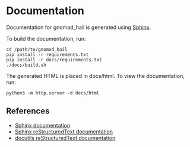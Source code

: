 # Documentation

Documentation for gnomad_hail is generated using [Sphinx](https://www.sphinx-doc.org/en/master/).

To build the documentation, run:

```
cd /path/to/gnomad_hail
pip install -r requirements.txt
pip install -r docs/requirements.txt
./docs/build.sh
```

The generated HTML is placed in docs/html. To view the documentation, run:

```
python3 -m http.server -d docs/html
```

## References

- [Sphinx documentation](https://www.sphinx-doc.org/en/master/)
- [Sphinx reStructuredText documentation](https://www.sphinx-doc.org/en/master/usage/restructuredtext/index.html)
- [docutils reStructuredText documentation](https://docutils.sourceforge.io/rst.html)
